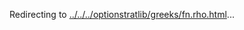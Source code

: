 Redirecting to
[../../../optionstratlib/greeks/fn.rho.html](../../../optionstratlib/greeks/fn.rho.html)\...
